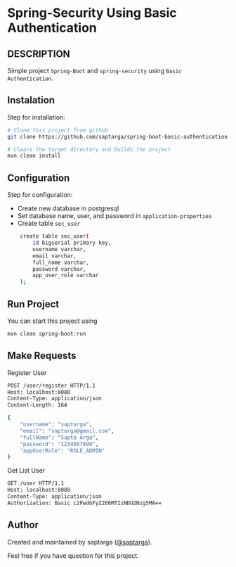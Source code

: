 # Spring-Security Using Basic Authentication

## DESCRIPTION
Simple project `Spring-Boot` and `spring-security` using `Basic Authentication`.

## Instalation
Step for installation:
```sh
# Clone this project from github
git clone https://github.com/saptarga/spring-boot-basic-authentication.git

# Clears the target directory and builds the project
mvn clean install
```

## Configuration
Step for configuration:
- Create new database in postgresql
- Set database name, user, and password in `application-properties`
- Create table `sec_user`
```sh 
    create table sec_user(
        id bigserial primary key,
        username varchar,
        email varchar,
        full_name varchar,
        password varchar,
        app_user_role varchar
    );
```

## Run Project
You can start this project using
```sh
mvn clean spring-boot:run
```

## Make Requests
Register User
```sh
POST /user/register HTTP/1.1
Host: localhost:8080
Content-Type: application/json
Content-Length: 164

{
    "username": "saptarga",
    "email": "saptarga@gmail.com",
    "fullName": "Sapta Arga",
    "password": "1234567890",
    "appUserRole": "ROLE_ADMIN"
}
```

Get List User
```sh
GET /user HTTP/1.1
Host: localhost:8080
Content-Type: application/json
Authorization: Basic c2FwdGFyZ2E6MTIzNDU2Nzg5MA==
```

## Author
Created and maintained by saptarga ([@saptarga](https://www.linkedin.com/in/saptarga)).

Feel free if you have question for this project.